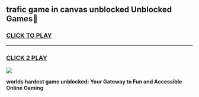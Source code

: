 
## trafic game in canvas unblocked Unblocked Games👋
<h3>
<a href="https://premium.freeplayer.one?title=trafic_game_in_canvas_unblocked&ref=16F">CLICK TO PLAY</a></h3>
<hr>

<h3>
<a href="https://premium.freeplayer.one?title=trafic_game_in_canvas_unblocked&ref=16F">CLICK 2 PLAY</a>
  
</h3>

<a href="https://premium.freeplayer.one?title=trafic_game_in_canvas_unblocked&ref=16F/"><img src="https://clearcache.store/games.png"></a>


**worlds hardest game unblocked: Your Gateway to Fun and Accessible Online Gaming**
